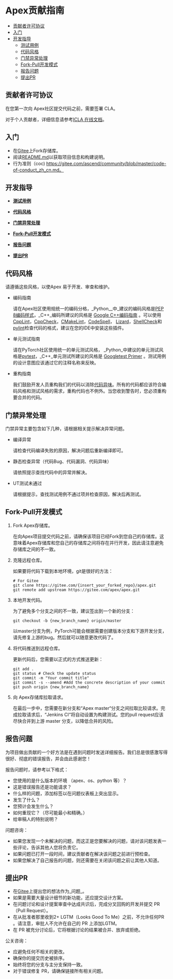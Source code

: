 # Apex贡献指南
-   [贡献者许可协议](#贡献者许可协议.md)
-   [入门](#入门.md)
-   [开发指导](#开发指导.md)
    -   [测试用例](#测试用例.md)
    -   [代码风格](#代码风格.md)
    -   [门禁异常处理](#门禁异常处理.md)
    -   [Fork-Pull开发模式](#Fork-Pull开发模式.md)
    -   [报告问题](#报告问题.md)
    -   [提出PR](#提出PR.md)
<h2 id="贡献者许可协议.md">贡献者许可协议</h2>

在您第一次向 Apex社区提交代码之前，需要签署 CLA。

对于个人贡献者，详细信息请参考[ICLA 在线文档](https://www.mindspore.cn/icla)。

<h2 id="入门.md">入门</h2>

-   在[Gitee](https://gitee.com/ascend/pytorch)上Fork存储库。
-   阅读[README.md](#https://gitee.com/ascend/pytorch/blob/master/README.zh.md)以获取项目信息和构建说明。
-   行为准则（coc) https://gitee.com/ascend/community/blob/master/code-of-conduct_zh_cn.md。

<h2 id="开发指导.md">开发指导</h2>

-   **[测试用例](#测试用例.md)**  

-   **[代码风格](#代码风格.md)**  

-   **[门禁异常处理](#门禁异常处理.md)**  

-   **[Fork-Pull开发模式](#Fork-Pull开发模式.md)**  

-   **[报告问题](#报告问题.md)**  

-   **[提出PR](#提出PR.md)**  


<h2 id="代码风格.md">代码风格</h2>

请遵循这些风格，以使Apex 易于开发、审查和维护。

-   编码指南

    请在Apex社区使用规统一的编码分格，_Python__中_建议的编码风格是[PEP 8编码样式](https://pep8.org/)，_C++_编码所建议的风格是  [Google C++编码指南](http://google.github.io/styleguide/cppguide.html)  。可以使用[CppLint](https://github.com/cpplint/cpplint)，[CppCheck](http://cppcheck.sourceforge.net/)，[CMakeLint](https://github.com/cmake-lint/cmake-lint)，[CodeSpell](https://github.com/codespell-project/codespell)，  [Lizard](http://www.lizard.ws/)，[ShellCheck](https://github.com/koalaman/shellcheck)和[pylint](https://pylint.org/)检查代码的格式，建议在您的IDE中安装这些插件。

-   单元测试指南

    请在PyTorch社区使用统一的单元测试风格，  _Python_中建议的单元测试风格是[pytest](http://www.pytest.org/en/latest/)，_C++_单元测试所建议的风格是  [Googletest Primer](#https://github.com/google/googletest/blob/master/docs/primer.md)  。测试用例的设计意图应该通过它的注释名称来反映。

-   重构指南

    我们鼓励开发人员重构我们的代码以消除[代码异味](https://en.wikipedia.org/wiki/Code_smell)。所有的代码都应该符合编码风格和测试风格的需求，重构代码也不例外。当您收到警告时，您必须重构要合并的代码。


<h2 id="门禁异常处理.md">门禁异常处理</h2>

门禁异常主要包含如下几种，请根据相关提示解决异常问题。

-   编译异常

    请检查代码编译失败的原因，解决问题后重新编译即可。

-   静态检查异常（代码Bug、代码漏洞、代码异味）

    请依照提示查找代码中的异常并解决。

-   UT测试未通过

    请根据提示，查找测试用例不通过项并检查原因，解决后再测试。


<h2 id="Fork-Pull开发模式.md">Fork-Pull开发模式</h2>

1.  Fork Apex存储库。

    在向Apex项目提交代码之前，请确保该项目已经Fork到您自己的存储库。这意味着Apex存储库和您自己的存储库之间将存在并行开发，因此请注意避免存储库之间的不一致。

2.  克隆远程仓库。

    如果要将代码下载到本地环境，git是很好的方法：

    ```
    # For Gitee
    git clone https://gitee.com/{insert_your_forked_repo}/apex.git
    git remote add upstream https://gitee.com/apex/apex.git
    ```

3.  本地开发代码。

    为了避免多个分支之间的不一致，建议签出到一个新的分支：

    ```
    git checkout -b {new_branch_name} origin/master
    ```

    以master分支为例，PyTorch可能会根据需要创建版本分支和下游开发分支，请先修复上游的bug。然后就可以随意更改代码了。

4.  将代码推送到远程仓库。

    更新代码后，您需要以正式的方式推送更新：

    ```
    git add .
    git status # Check the update status
    git commit -m "Your commit title"
    git commit -s --amend #Add the concrete description of your commit
    git push origin {new_branch_name}
    ```

5.  向 Apex存储库拉取请求。

    在最后一步中，您需要在新分支和“Apex master“分支之间拉取比较请求。完成拉取请求后，“Jenkins CI“将自动设置为构建测试。您的pull request应该尽快合并到上游 master 分支，以降低合并的风险。


<h2 id="报告问题.md">报告问题</h2>

为项目做出贡献的一个好方法是在遇到问题时发送详细报告。我们总是很感激写得很好、彻底的错误报告，并会由此感谢您！

报告问题时，请参考以下格式：

-   您使用的是什么版本的环境 （apex、os、python 等）？
-   这是错误报告还是功能请求？
-   什么样的问题，添加标签以在问题仪表板上突出显示。
-   发生了什么？
-   您预计会发生什么？
-   如何重现它？（尽可能最小和精确。）
-   给审稿人的特别说明？

问题咨询：

-   如果您发现一个未解决的问题，而这正是您要解决的问题，请对该问题发表一些评论，告诉其他人您将负责它。
-   如果问题已打开一段时间，建议贡献者在解决该问题之前进行预检查。
-   如果您解决了自己报告的问题，则还需要在关闭该问题之前让其他人知道。

<h2 id="提出PR.md">提出PR</h2>

-   在[Gitee](https://gitee.com/ascend/pytorch/issues)上提出您的想法作为_问题_。
-   如果是需要大量设计细节的新功能，还应提交设计方案。
-   在问题讨论和设计提案审查中达成共识后，完成分叉回购的开发并提交 PR（Pull Request）。
-   在从批准者那里收到2+ LGTM（Looks Good To Me）之前，不允许任何PR 。请注意，审批人不允许在自己的 PR 上添加LGTM。
-   在 PR 被充分讨论后，它将根据讨论的结果被合并、放弃或拒绝。

公关咨询：

-   应避免任何不相关的更改。
-   确保你的提交历史被排序。
-   始终将您的分支与主分支保持一致。
-   对于错误修复 PR，请确保链接所有相关问题。

